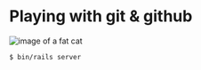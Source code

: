 # Playing with git & github

![image of a fat cat](https://encrypted-tbn0.gstatic.com/images?q=tbn:ANd9GcTNAZ_M5B5mXEy6jXYIld4TfS6mMkm1SvsbNA&usqp=CAU)

```
$ bin/rails server
```
